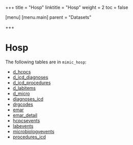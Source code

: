 +++
title = "Hosp"
linktitle = "Hosp"
weight = 2
toc = false

[menu]
  [menu.main]
    parent = "Datasets"

+++

# Hosp

The following tables are in `mimic_hosp`:

* [d_hcpcs](/hosp/d_hcpcs)
* [d_icd_diagnoses](/hosp/d_icd_diagnoses)
* [d_icd_procedures](/hosp/d_icd_procedures)
* [d_labitems](/hosp/d_labitems)
* [d_micro](/hosp/d_micro)
* [diagnoses_icd](/hosp/diagnoses_icd)
* [drgcodes](/hosp/drgcodes)
* [emar](/hosp/emar)
* [emar_detail](/hosp/emar_detail)
* [hcpcsevents](/hosp/hcpcsevents)
* [labevents](/hosp/labevents)
* [microbiologyevents](/hosp/microbiologyevents)
* [procedures_icd](/hosp/procedures_icd)